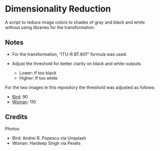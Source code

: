 # Dimensionality Reduction

A script to reduce image colors to shades of gray and black and white without using libraries for the transformation.

## Notes

- For the transformation, "ITU-R BT.601" formula was used.

- Adjust the threshold for better clarity on black and white outputs.
    - Lower: If too black
    - Higher: If too white

For the two images in this repository the threshold was adjusted as follows:

- [Bird](./images/bird-andrei-r-popescu.jpg): 90
- [Woman](./images/pexels.jpg): 110

## Credits

Photos:

- Bird: Andrei R. Popescu via Unsplash
- Woman: Hardeep Singh via Pexels
